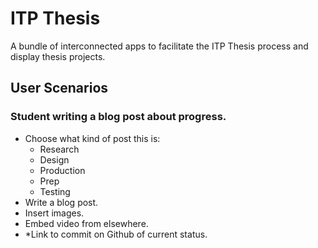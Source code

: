 # ITP Thesis

A bundle of interconnected apps to facilitate the ITP Thesis process and display thesis projects.

## User Scenarios

### Student writing a blog post about progress.

- Choose what kind of post this is: 
	- Research
	- Design 
	- Production
	- Prep
	- Testing
- Write a blog post.
- Insert images.
- Embed video from elsewhere.
- *Link to commit on Github of current status.
